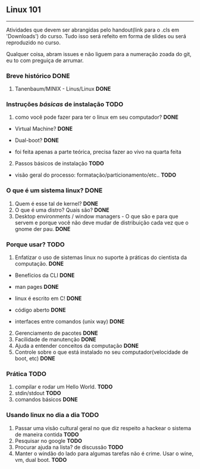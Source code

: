 ## Linux 101
---
Atividades que devem ser abrangidas pelo handout(link para o .cls em 'Downloads') do curso. Tudo isso será refeito em forma de slides ou será reproduzido no curso.

Qualquer coisa, abram issues e não liguem para a numeração zoada do git, eu to com preguiça de arrumar.



### Breve histórico **DONE**
1.  Tanenbaum/MINIX - Linus/Linux **DONE**
### Instruções *básicas* de instalação **TODO**
1. como você pode fazer para ter o linux em seu computador? **DONE**

* Virtual Machine? **DONE**

* Dual-boot? **DONE**

* foi feita apenas a parte teórica, precisa fazer ao vivo na quarta feita

2. Passos básicos de instalação **TODO**

* visão geral do processo: formatação/particionamento/etc.. **TODO**

### O que é um sistema linux? **DONE**
1. Quem é esse tal de kernel? **DONE**
2. O que é uma distro? Quais são? **DONE**
3. Desktop environments / window managers - O que são e para que servem e porque você não deve mudar de distribuição cada vez que o gnome der pau. **DONE**
### Porque usar? **TODO**
1. Enfatizar o uso de sistemas linux no suporte à práticas do cientista da computação. **DONE**

* Benefícios da CLI **DONE**

* man pages **DONE**

* linux é escrito em C! **DONE**

* código aberto **DONE**

* interfaces entre comandos (unix way) **DONE**

2. Gerenciamento de pacotes **DONE**
3. Facilidade de manutenção **DONE**
4. Ajuda a entender conceitos da computação **DONE**
5. Controle sobre o que está instalado no seu computador(velocidade de boot, etc) **DONE**
### Prática **TODO**
1. compilar e rodar um Hello World. **TODO**
2. stdin/stdout **TODO**
3. comandos básicos **DONE**
### Usando linux no dia a dia **TODO**
1. Passar uma visão cultural geral no que diz respeito a hackear o sistema de maneira contida **TODO**
2. Pesquisar no google **TODO**
3. Procurar ajuda na lista? de discussão **TODO**
4. Manter o windão do lado para algumas tarefas não é crime. Usar o wine, vm, dual boot. **TODO**